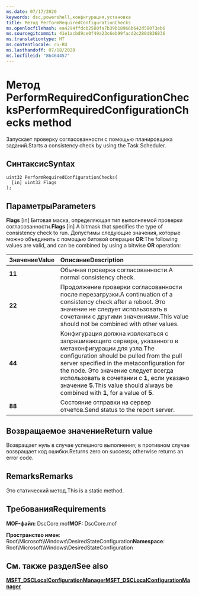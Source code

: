 ```yaml
---
ms.date: 07/17/2020
keywords: dsc,powershell,конфигурация,установка
title: Метод PerformRequiredConfigurationChecks
ms.openlocfilehash: ea4294ffdcb2580fa7b39b18966b642d58073eb6
ms.sourcegitcommit: 41e1acbd9ce0f49a23c6eb99facd2c280d836836
ms.translationtype: HT
ms.contentlocale: ru-RU
ms.lasthandoff: 07/18/2020
ms.locfileid: "86464457"
---
```

# <a name="performrequiredconfigurationchecks-method"></a><span data-ttu-id="a6465-103">Метод PerformRequiredConfigurationChecks</span><span class="sxs-lookup"><span data-stu-id="a6465-103">PerformRequiredConfigurationChecks method</span></span>

<span data-ttu-id="a6465-104">Запускает проверку согласованности с помощью планировщика заданий.</span><span class="sxs-lookup"><span data-stu-id="a6465-104">Starts a consistency check by using the Task Scheduler.</span></span>

## <a name="syntax"></a><span data-ttu-id="a6465-105">Синтаксис</span><span class="sxs-lookup"><span data-stu-id="a6465-105">Syntax</span></span>

```mof
uint32 PerformRequiredConfigurationChecks(
  [in] uint32 Flags
);
```

## <a name="parameters"></a><span data-ttu-id="a6465-106">Параметры</span><span class="sxs-lookup"><span data-stu-id="a6465-106">Parameters</span></span>

<span data-ttu-id="a6465-107">**Flags** \[in\] Битовая маска, определяющая тип выполняемой проверки согласованности.</span><span class="sxs-lookup"><span data-stu-id="a6465-107">**Flags** \[in\] A bitmask that specifies the type of consistency check to run.</span></span> <span data-ttu-id="a6465-108">Допустимы следующие значения, которые можно объединить с помощью битовой операции **OR**:</span><span class="sxs-lookup"><span data-stu-id="a6465-108">The following values are valid, and can be combined by using a bitwise **OR** operation:</span></span>

|<span data-ttu-id="a6465-109">Значение</span><span class="sxs-lookup"><span data-stu-id="a6465-109">Value</span></span> |<span data-ttu-id="a6465-110">Описание</span><span class="sxs-lookup"><span data-stu-id="a6465-110">Description</span></span> |
|:--- |:---|
|<span data-ttu-id="a6465-111">**1**</span><span class="sxs-lookup"><span data-stu-id="a6465-111">**1**</span></span> | <span data-ttu-id="a6465-112">Обычная проверка согласованности.</span><span class="sxs-lookup"><span data-stu-id="a6465-112">A normal consistency check.</span></span> |
|<span data-ttu-id="a6465-113">**2**</span><span class="sxs-lookup"><span data-stu-id="a6465-113">**2**</span></span> | <span data-ttu-id="a6465-114">Продолжение проверки согласованности после перезагрузки.</span><span class="sxs-lookup"><span data-stu-id="a6465-114">A continuation of a consistency check after a reboot.</span></span> <span data-ttu-id="a6465-115">Это значение не следует использовать в сочетании с другими значениями.</span><span class="sxs-lookup"><span data-stu-id="a6465-115">This value should not be combined with other values.</span></span> |
|<span data-ttu-id="a6465-116">**4**</span><span class="sxs-lookup"><span data-stu-id="a6465-116">**4**</span></span> | <span data-ttu-id="a6465-117">Конфигурация должна извлекаться с запрашивающего сервера, указанного в метаконфигурации для узла.</span><span class="sxs-lookup"><span data-stu-id="a6465-117">The configuration should be pulled from the pull server specified in the metaconfiguration for the node.</span></span> <span data-ttu-id="a6465-118">Это значение следует всегда использовать в сочетании с **1**, если указано значение **5**.</span><span class="sxs-lookup"><span data-stu-id="a6465-118">This value should always be combined with **1**, for a value of **5**.</span></span> |
|<span data-ttu-id="a6465-119">**8**</span><span class="sxs-lookup"><span data-stu-id="a6465-119">**8**</span></span> | <span data-ttu-id="a6465-120">Состояние отправки на сервер отчетов.</span><span class="sxs-lookup"><span data-stu-id="a6465-120">Send status to the report server.</span></span> |

## <a name="return-value"></a><span data-ttu-id="a6465-121">Возвращаемое значение</span><span class="sxs-lookup"><span data-stu-id="a6465-121">Return value</span></span>

<span data-ttu-id="a6465-122">Возвращает нуль в случае успешного выполнения; в противном случае возвращает код ошибки.</span><span class="sxs-lookup"><span data-stu-id="a6465-122">Returns zero on success; otherwise returns an error code.</span></span>

## <a name="remarks"></a><span data-ttu-id="a6465-123">Remarks</span><span class="sxs-lookup"><span data-stu-id="a6465-123">Remarks</span></span>

<span data-ttu-id="a6465-124">Это статический метод.</span><span class="sxs-lookup"><span data-stu-id="a6465-124">This is a static method.</span></span>

## <a name="requirements"></a><span data-ttu-id="a6465-125">Требования</span><span class="sxs-lookup"><span data-stu-id="a6465-125">Requirements</span></span>

<span data-ttu-id="a6465-126">**MOF-файл:** DscCore.mof</span><span class="sxs-lookup"><span data-stu-id="a6465-126">**MOF:** DscCore.mof</span></span>

<span data-ttu-id="a6465-127">**Пространство имен**: Root\Microsoft\Windows\DesiredStateConfiguration</span><span class="sxs-lookup"><span data-stu-id="a6465-127">**Namespace**: Root\Microsoft\Windows\DesiredStateConfiguration</span></span>

## <a name="see-also"></a><span data-ttu-id="a6465-128">См. также раздел</span><span class="sxs-lookup"><span data-stu-id="a6465-128">See also</span></span>

[<span data-ttu-id="a6465-129">**MSFT_DSCLocalConfigurationManager**</span><span class="sxs-lookup"><span data-stu-id="a6465-129">**MSFT_DSCLocalConfigurationManager**</span></span>](msft-dsclocalconfigurationmanager.md)
